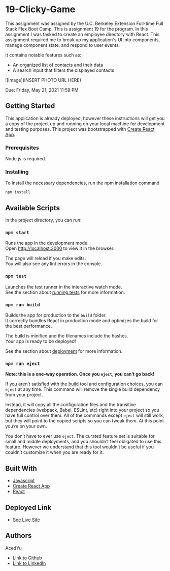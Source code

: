 # 19-Clicky-Game
This assignment was assigned by the U.C. Berkeley Extension Full-time Full Stack Flex Boot Camp.
This is assignment 19 for the program. In this assignment I was tasked to create an employee directory with React. This assignment required me to break up my application's UI into components, manage component state, and respond to user events.

It contains notable features such as:
- An organized list of contacts and their data
- A search input that filters the displayed contacts

![Image](INSERT PHOTO URL HERE)

Due: Friday, May 21, 2021 11:59 PM

## Getting Started
This application is already deployed, however these instructions will get you a copy of the project up and running on your local machine for development and testing purposes. This project was bootstrapped with [Create React App](https://github.com/facebook/create-react-app).

### Prerequisites

Node.js is required.

### Installing
To install the necessary dependencies, run the npm installation command
```
npm install
```

## Available Scripts

In the project directory, you can run:

### `npm start`

Runs the app in the development mode.\
Open [http://localhost:3000](http://localhost:3000) to view it in the browser.

The page will reload if you make edits.\
You will also see any lint errors in the console.

### `npm test`

Launches the test runner in the interactive watch mode.\
See the section about [running tests](https://facebook.github.io/create-react-app/docs/running-tests) for more information.

### `npm run build`

Builds the app for production to the `build` folder.\
It correctly bundles React in production mode and optimizes the build for the best performance.

The build is minified and the filenames include the hashes.\
Your app is ready to be deployed!

See the section about [deployment](https://facebook.github.io/create-react-app/docs/deployment) for more information.

### `npm run eject`

**Note: this is a one-way operation. Once you `eject`, you can’t go back!**

If you aren’t satisfied with the build tool and configuration choices, you can `eject` at any time. This command will remove the single build dependency from your project.

Instead, it will copy all the configuration files and the transitive dependencies (webpack, Babel, ESLint, etc) right into your project so you have full control over them. All of the commands except `eject` will still work, but they will point to the copied scripts so you can tweak them. At this point you’re on your own.

You don’t have to ever use `eject`. The curated feature set is suitable for small and middle deployments, and you shouldn’t feel obligated to use this feature. However we understand that this tool wouldn’t be useful if you couldn’t customize it when you are ready for it.

## Built With

* [Javascript](https://developer.mozilla.org/en-US/docs/Web/JavaScript)
* [Create React App](https://github.com/facebook/create-react-app)
* [React](https://reactjs.org/docs/getting-started.html)

## Deployed Link

* [See Live Site](https://acedyu.github.io/19-employee-directory/)

## Authors
AcedYu
- [Link to Github](https://github.com/AcedYu)
- [Link to LinkedIn](https://www.linkedin.com/in/alex-yu-3712811b9/)
